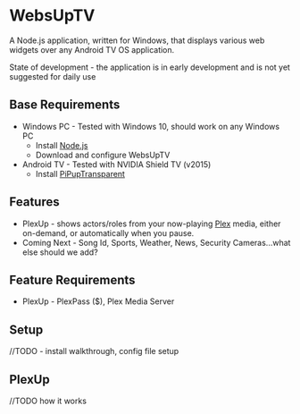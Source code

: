 # WebsUpTV 
A Node.js application, written for Windows, that displays various web widgets over any Android TV OS application.

State of development - the application is in early development and is not yet suggested for daily use

## Base Requirements 
- Windows PC - Tested with Windows 10, should work on any Windows PC
  - Install [Node.js](https://nodejs.org/en/download/)
  - Download and configure WebsUpTV
- Android TV - Tested with NVIDIA Shield TV (v2015)
  - Install [PiPupTransparent](https://github.com/my-ugly-code/PiPupTransparent/releases)

## Features
- PlexUp - shows actors/roles from your now-playing [Plex](https://play.google.com/store/apps/details?id=com.plexapp.android&hl=en_US&gl=US) media, either on-demand, or automatically when you pause.
- Coming Next - Song Id, Sports, Weather, News, Security Cameras...what else should we add?

## Feature Requirements
- PlexUp - PlexPass ($), Plex Media Server

## Setup
//TODO - install walkthrough, config file setup




## PlexUp
//TODO how it works
